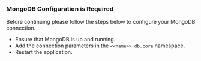 <div class="bs-callout bs-callout-danger">

### MongoDB Configuration is Required

Before continuing please follow the steps below to configure your MongoDB connection.

* Ensure that MongoDB is up and running.
* Add the connection parameters in the `<<name>>.db.core` namespace.
* Restart the application.

</div>
